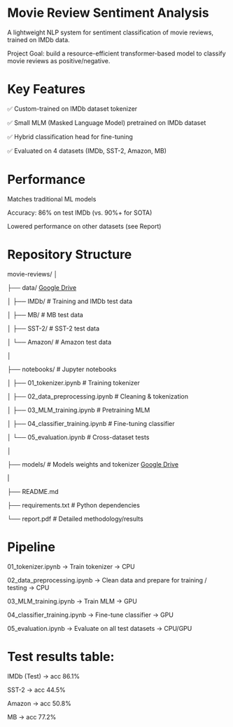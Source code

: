 # Movie Review Sentiment Analysis
A lightweight NLP system for sentiment classification of movie reviews, trained on IMDb data.

Project Goal: build a resource-efficient transformer-based model to classify movie reviews as positive/negative.

# Key Features
✅ Custom-trained on IMDb dataset tokenizer

✅ Small MLM (Masked Language Model) pretrained on IMDb dataset

✅ Hybrid classification head for fine-tuning

✅ Evaluated on 4 datasets (IMDb, SST-2, Amazon, MB)

# Performance

Matches traditional ML models

Accuracy: 86% on test IMDb (vs. 90%+ for SOTA)

Lowered performance on other datasets (see Report)

# Repository Structure

movie-reviews/
│

├── data/              [Google Drive](https://drive.google.com/drive/folders/1btauwCy79V9HXDOJIXMhpNxeUAUOLWyQ?usp=sharing)

│   ├── IMDb/           # Training and IMDb test data

│   ├── MB/             # MB test data

│   ├── SST-2/          # SST-2 test data

│   └── Amazon/         # Amazon test data

│

├── notebooks/          # Jupyter notebooks

│   ├── 01_tokenizer.ipynb             # Training tokenizer

│   ├── 02_data_preprocessing.ipynb    # Cleaning & tokenization

│   ├── 03_MLM_training.ipynb          # Pretraining MLM

│   ├── 04_classifier_training.ipynb   # Fine-tuning classifier

│   └── 05_evaluation.ipynb            # Cross-dataset tests

│

├── models/             # Models weights and tokenizer [Google Drive](https://drive.google.com/drive/folders/1-oC42w-uOL5_a9d-mrrXHHJ1Pr8fka8j?usp=sharing)

|

├── README.md           

├── requirements.txt    # Python dependencies

└── report.pdf          # Detailed methodology/results

# Pipeline

01_tokenizer.ipynb -> Train tokenizer  -> CPU

02_data_preprocessing.ipynb -> Clean data and prepare for training / testing -> CPU

03_MLM_training.ipynb -> Train MLM	-> GPU

04_classifier_training.ipynb	-> Fine-tune classifier	-> GPU

05_evaluation.ipynb	-> Evaluate on all test datasets	-> CPU/GPU

# Test results table:

IMDb (Test)	-> acc 86.1%

SST-2	      -> acc 44.5%

Amazon	    -> acc 50.8%

MB          -> acc 77.2%
